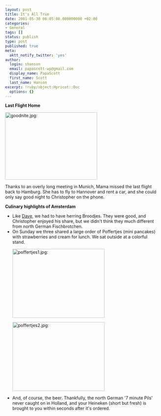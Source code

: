 ```yaml
---
layout: post
title: It's All True
date: 2001-05-30 06:05:08.000000000 +02:00
categories:
- General
tags: []
status: publish
type: post
published: true
meta:
  aktt_notify_twitter: 'yes'
author:
  login: shanson
  email: papascott-wp@gmail.com
  display_name: PapaScott
  first_name: Scott
  last_name: Hanson
excerpt: !ruby/object:Hpricot::Doc
  options: {}
---
```

<p><b>Last Flight Home</b></p>
<p><img src="http://www.papascott.de/wordpress/wp-content/uploads/2001/05/goodnite.jpg" height="220" width="300" border="0" alt="goodnite.jpg: " /></p>
<p>Thanks to an overly long meeting in Munich, Mama missed the last flight back to Hamburg. She has to fly to Hannover and rent a car, and she could only say good night to Christopher on the phone.</p>
<p><b>Culinary highlights of Amsterdam</b></p>
<ul>
<li>Like <a href="http://scriptingnews.userland.com/backissues/2001/05/26">Dave</a>, we had to have herring Broodjes. They were good, and Christopher enjoyed his share, but we didn't think they much different from north German Fischbrotchen.
</li>
<li>On Sunday we three shared a large order of Poffertjes (mini pancakes) with strawberries and cream for lunch. We sat outside at a colorful stand.
<p><img src="http://www.papascott.de/wordpress/wp-content/uploads/2001/05/poffertjes1.jpg" height="225" width="300" border="0" alt="poffertjes1.jpg: " /> </p>
<p><img src="http://www.papascott.de/wordpress/wp-content/uploads/2001/05/poffertjes2.jpg" height="225" width="300" border="0" alt="poffertjes2.jpg: " /> </p>
</li>
<li>And, of course, the beer. Thankfully, the north German '7 minute Pils' never caught on in Holland, and your Heineken (short but fresh) is brought to you within seconds after it's ordered.
</li>
</ul>
